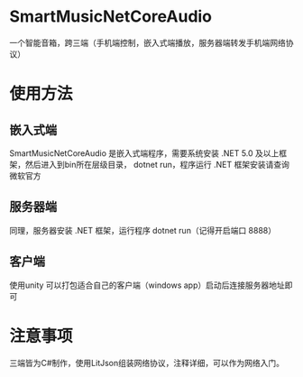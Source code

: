 # SmartMusicNetCoreAudio
一个智能音箱，跨三端（手机端控制，嵌入式端播放，服务器端转发手机端网络协议）

# 使用方法
## 嵌入式端
SmartMusicNetCoreAudio 是嵌入式端程序，需要系统安装 .NET 5.0 及以上框架，然后进入到bin所在层级目录， dotnet run，程序运行
 .NET 框架安装请查询微软官方
## 服务器端
同理，服务器安装 .NET 框架，运行程序 dotnet run（记得开启端口 8888）
## 客户端
使用unity 可以打包适合自己的客户端（windows app）启动后连接服务器地址即可

# 注意事项
三端皆为C#制作，使用LitJson组装网络协议，注释详细，可以作为网络入门。
